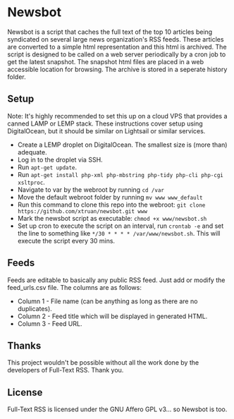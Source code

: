# Newsbot
Newsbot is a script that caches the full text of the top 10 articles being syndicated on several large news organization's RSS feeds. These articles are converted to a simple html representation and this html is archived. The script is designed to be called on a web server periodically by a cron job to get the latest snapshot. The snapshot html files are placed in a web accessible location for browsing. The archive is stored in a seperate history folder.

## Setup
Note: It's highly recommended to set this up on a cloud VPS that provides a canned LAMP or LEMP stack. These instructions cover setup using DigitalOcean, but it should be similar on Lightsail or similar services.
* Create a LEMP droplet on DigitalOcean. The smallest size is (more than) adequate.
* Log in to the droplet via SSH.
* Run `apt-get update`.
* Run `apt-get install php-xml php-mbstring php-tidy php-cli php-cgi xsltproc`.
* Navigate to var by the webroot by running `cd /var`
* Move the default webroot folder by running `mv www www_default`
* Run this command to clone this repo into the webroot: `git clone https://github.com/xtruan/newsbot.git www`
* Mark the newsbot script as executable: `chmod +x www/newsbot.sh`
* Set up cron to execute the script on an interval, run `crontab -e` and set the line to something like `*/30 * * * * /var/www/newsbot.sh`. This will execute the script every 30 mins.

## Feeds
Feeds are editable to basically any public RSS feed. Just add or modify the feed_urls.csv file. The columns are as follows:
* Column 1 - File name (can be anything as long as there are no duplicates).
* Column 2 - Feed title which will be displayed in generated HTML.
* Column 3 - Feed URL.

## Thanks
This project wouldn't be possible without all the work done by the developers of Full-Text RSS. Thank you.

## License
Full-Text RSS is licensed under the GNU Affero GPL v3... so Newsbot is too.
